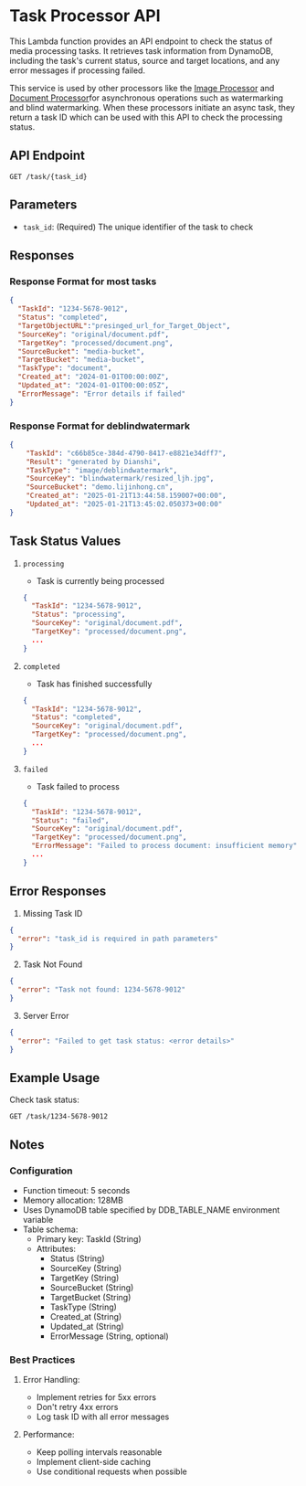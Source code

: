 # Task Processor API

This Lambda function provides an API endpoint to check the status of media processing tasks. It retrieves task information from DynamoDB, including the task's current status, source and target locations, and any error messages if processing failed.

This service is used by other processors like the [Image Processor](../image-processor/README.md) and [Document Processor](../document-processor/README.md)for asynchronous operations such as watermarking and blind watermarking. When these processors initiate an async task, they return a task ID which can be used with this API to check the processing status.

## API Endpoint

```
GET /task/{task_id}
```

## Parameters

- `task_id`: (Required) The unique identifier of the task to check

## Responses

### Response Format for most tasks

```json
{
  "TaskId": "1234-5678-9012",
  "Status": "completed",
  "TargetObjectURL":"presinged_url_for_Target_Object",
  "SourceKey": "original/document.pdf",
  "TargetKey": "processed/document.png",
  "SourceBucket": "media-bucket",
  "TargetBucket": "media-bucket",
  "TaskType": "document",
  "Created_at": "2024-01-01T00:00:00Z",
  "Updated_at": "2024-01-01T00:00:05Z",
  "ErrorMessage": "Error details if failed"
}
```

### Response Format for deblindwatermark
```json
{
    "TaskId": "c66b85ce-384d-4790-8417-e8821e34dff7",
    "Result": "generated by Dianshi",
    "TaskType": "image/deblindwatermark",
    "SourceKey": "blindwatermark/resized_ljh.jpg",
    "SourceBucket": "demo.lijinhong.cn",
    "Created_at": "2025-01-21T13:44:58.159007+00:00",
    "Updated_at": "2025-01-21T13:45:02.050373+00:00"
}
```
## Task Status Values

1. `processing`
   - Task is currently being processed
   ```json
   {
     "TaskId": "1234-5678-9012",
     "Status": "processing",
     "SourceKey": "original/document.pdf",
     "TargetKey": "processed/document.png",
     ...
   }
   ```

2. `completed`
   - Task has finished successfully
   ```json
   {
     "TaskId": "1234-5678-9012",
     "Status": "completed",
     "SourceKey": "original/document.pdf",
     "TargetKey": "processed/document.png",
     ...
   }
   ```

3. `failed`
   - Task failed to process
   ```json
   {
     "TaskId": "1234-5678-9012",
     "Status": "failed",
     "SourceKey": "original/document.pdf",
     "TargetKey": "processed/document.png",
     "ErrorMessage": "Failed to process document: insufficient memory",
     ...
   }
   ```

## Error Responses

1. Missing Task ID
```json
{
  "error": "task_id is required in path parameters"
}
```

2. Task Not Found
```json
{
  "error": "Task not found: 1234-5678-9012"
}
```

3. Server Error
```json
{
  "error": "Failed to get task status: <error details>"
}
```

## Example Usage

Check task status:
```
GET /task/1234-5678-9012
```

## Notes

### Configuration
- Function timeout: 5 seconds
- Memory allocation: 128MB
- Uses DynamoDB table specified by DDB_TABLE_NAME environment variable
- Table schema:
  - Primary key: TaskId (String)
  - Attributes:
    - Status (String)
    - SourceKey (String)
    - TargetKey (String)
    - SourceBucket (String)
    - TargetBucket (String)
    - TaskType (String)
    - Created_at (String)
    - Updated_at (String)
    - ErrorMessage (String, optional)

### Best Practices
1. Error Handling:
   - Implement retries for 5xx errors
   - Don't retry 4xx errors
   - Log task ID with all error messages

2. Performance:
   - Keep polling intervals reasonable
   - Implement client-side caching
   - Use conditional requests when possible
